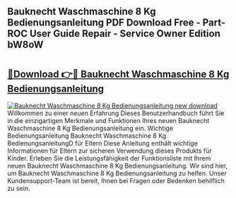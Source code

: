 ## Bauknecht Waschmaschine 8 Kg Bedienungsanleitung PDF Download Free - Part-ROC User Guide Repair - Service Owner Edition bW8oW

# <h2><a href="http://df0wp2.blite.top/?on=Bauknecht+Waschmaschine+8+Kg+Bedienungsanleitung">🔗Download 👉🔴 Bauknecht Waschmaschine 8 Kg Bedienungsanleitung</a></h2>

[![Bauknecht Waschmaschine 8 Kg Bedienungsanleitung new download](https://i.imgur.com/lujVjoI.png)](http://df0wp2.blite.top/?on=Bauknecht+Waschmaschine+8+Kg+Bedienungsanleitung)
Willkommen zu einer neuen Erfahrung Dieses Benutzerhandbuch führt Sie in die einzigartigen Merkmale und Funktionen Ihres neuen Bauknecht Waschmaschine 8 Kg Bedienungsanleitung ein. Wichtige Bedienungsanleitung Bauknecht Waschmaschine 8 Kg BedienungsanleitungD für Eltern Diese Anleitung enthält wichtige Informationen für Eltern zur sicheren Verwendung dieses Produkts für Kinder. Erleben Sie die Leistungsfähigkeit der Funktionsliste mit Ihrem neuen Bauknecht Waschmaschine 8 Kg Bedienungsanleitung. Wir sind hier, um Bauknecht Waschmaschine 8 Kg Bedienungsanleitung zu helfen. Unser Kundensupport-Team ist bereit, Ihnen bei Fragen oder Bedenken behilflich zu sein.
